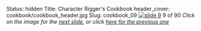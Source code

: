 Status: hidden
Title: Character Rigger's Cookbook
header_cover: cookbook/cookbook_header.jpg
Slug: cookbook_09
[![slide 9](https://dl.dropboxusercontent.com/u/2977490/presentations/cookbook/img9.jpg)](cookbook_10)
9 of 90
_Click on the image for the [next slide](cookbook_10), or click [here for the previous one](cookbook_08)_
